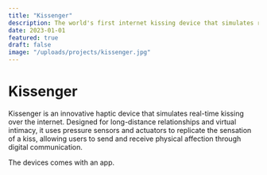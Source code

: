 ```yaml
---
title: "Kissenger"
description: The world's first internet kissing device that simulates real-time kissing between loved ones.
date: 2023-01-01
featured: true
draft: false
image: "/uploads/projects/kissenger.jpg"
---
```


# Kissenger

Kissenger is an innovative haptic device that simulates real-time kissing over the internet. Designed for long-distance relationships and virtual intimacy, it uses pressure sensors and actuators to replicate the sensation of a kiss, allowing users to send and receive physical affection through digital communication.  <!--more--> 

The devices comes with an app.